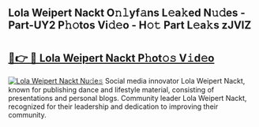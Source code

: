 ## Lola Weipert Nackt O𝚗𝚕yf𝚊ns L𝚎a𝚔ed N𝚞𝚍es - Part-UY2 P𝚑𝚘tos Vi𝚍𝚎o - H𝚘𝚝 Part L𝚎a𝚔s zJVIZ

# <h2><a href="http://kf0nrb7.oniu.top/?m=Lola+Weipert+Nackt">🔗👉 🔴 Lola Weipert Nackt P𝚑ot𝚘𝚜 V𝚒d𝚎o</a></h2>

[![Lola Weipert Nackt Nu𝚍e𝚜](https://i.imgur.com/0qMVB7G.gif)](http://kf0nrb7.oniu.top/?m=Lola+Weipert+Nackt)
Social media innovator Lola Weipert Nackt, known for publishing dance and lifestyle material, consisting of presentations and personal blogs. Community leader Lola Weipert Nackt, recognized for their leadership and dedication to improving their community.  
